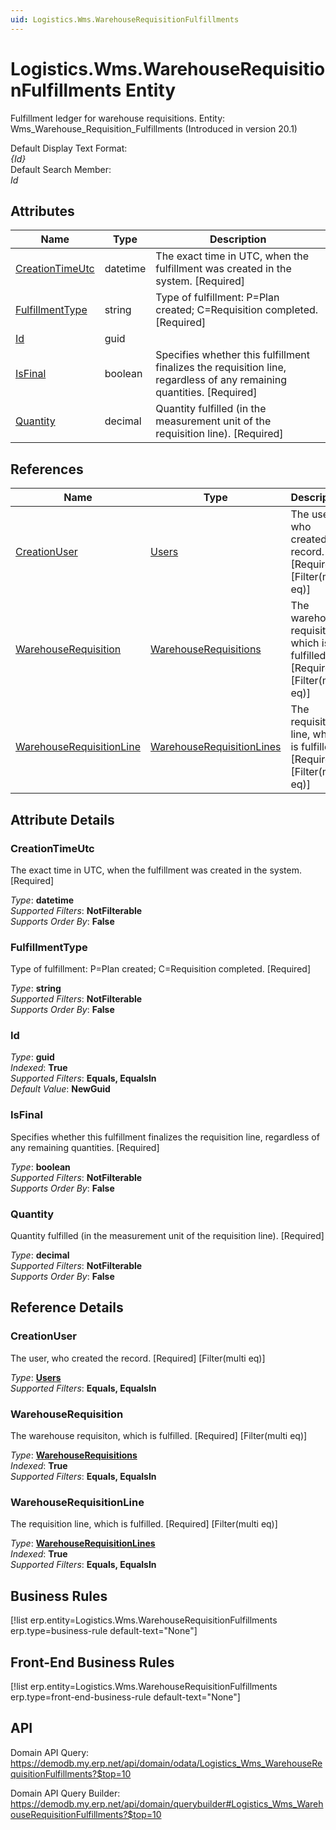 ```yaml
---
uid: Logistics.Wms.WarehouseRequisitionFulfillments
---
```

# Logistics.Wms.WarehouseRequisitionFulfillments Entity

Fulfillment ledger for warehouse requisitions. Entity: Wms_Warehouse_Requisition_Fulfillments (Introduced in version 20.1)

Default Display Text Format:  
_{Id}_  
Default Search Member:  
_Id_  

## Attributes

| Name | Type | Description |
| ---- | ---- | --- |
| [CreationTimeUtc](Logistics.Wms.WarehouseRequisitionFulfillments.md#creationtimeutc) | datetime | The exact time in UTC, when the fulfillment was created in the system. [Required] 
| [FulfillmentType](Logistics.Wms.WarehouseRequisitionFulfillments.md#fulfillmenttype) | string | Type of fulfillment: P=Plan created; C=Requisition completed. [Required] 
| [Id](Logistics.Wms.WarehouseRequisitionFulfillments.md#id) | guid |  
| [IsFinal](Logistics.Wms.WarehouseRequisitionFulfillments.md#isfinal) | boolean | Specifies whether this fulfillment finalizes the requisition line, regardless of any remaining quantities. [Required] 
| [Quantity](Logistics.Wms.WarehouseRequisitionFulfillments.md#quantity) | decimal | Quantity fulfilled (in the measurement unit of the requisition line). [Required] 

## References

| Name | Type | Description |
| ---- | ---- | --- |
| [CreationUser](Logistics.Wms.WarehouseRequisitionFulfillments.md#creationuser) | [Users](Systems.Security.Users.md) | The user, who created the record. [Required] [Filter(multi eq)] |
| [WarehouseRequisition](Logistics.Wms.WarehouseRequisitionFulfillments.md#warehouserequisition) | [WarehouseRequisitions](Logistics.Wms.WarehouseRequisitions.md) | The warehouse requisiton, which is fulfilled. [Required] [Filter(multi eq)] |
| [WarehouseRequisitionLine](Logistics.Wms.WarehouseRequisitionFulfillments.md#warehouserequisitionline) | [WarehouseRequisitionLines](Logistics.Wms.WarehouseRequisitionLines.md) | The requisition line, which is fulfilled. [Required] [Filter(multi eq)] |


## Attribute Details

### CreationTimeUtc

The exact time in UTC, when the fulfillment was created in the system. [Required]

_Type_: **datetime**  
_Supported Filters_: **NotFilterable**  
_Supports Order By_: **False**  

### FulfillmentType

Type of fulfillment: P=Plan created; C=Requisition completed. [Required]

_Type_: **string**  
_Supported Filters_: **NotFilterable**  
_Supports Order By_: **False**  

### Id

_Type_: **guid**  
_Indexed_: **True**  
_Supported Filters_: **Equals, EqualsIn**  
_Default Value_: **NewGuid**  

### IsFinal

Specifies whether this fulfillment finalizes the requisition line, regardless of any remaining quantities. [Required]

_Type_: **boolean**  
_Supported Filters_: **NotFilterable**  
_Supports Order By_: **False**  

### Quantity

Quantity fulfilled (in the measurement unit of the requisition line). [Required]

_Type_: **decimal**  
_Supported Filters_: **NotFilterable**  
_Supports Order By_: **False**  


## Reference Details

### CreationUser

The user, who created the record. [Required] [Filter(multi eq)]

_Type_: **[Users](Systems.Security.Users.md)**  
_Supported Filters_: **Equals, EqualsIn**  

### WarehouseRequisition

The warehouse requisiton, which is fulfilled. [Required] [Filter(multi eq)]

_Type_: **[WarehouseRequisitions](Logistics.Wms.WarehouseRequisitions.md)**  
_Indexed_: **True**  
_Supported Filters_: **Equals, EqualsIn**  

### WarehouseRequisitionLine

The requisition line, which is fulfilled. [Required] [Filter(multi eq)]

_Type_: **[WarehouseRequisitionLines](Logistics.Wms.WarehouseRequisitionLines.md)**  
_Indexed_: **True**  
_Supported Filters_: **Equals, EqualsIn**  



## Business Rules

[!list erp.entity=Logistics.Wms.WarehouseRequisitionFulfillments erp.type=business-rule default-text="None"]

## Front-End Business Rules

[!list erp.entity=Logistics.Wms.WarehouseRequisitionFulfillments erp.type=front-end-business-rule default-text="None"]

## API

Domain API Query:
<https://demodb.my.erp.net/api/domain/odata/Logistics_Wms_WarehouseRequisitionFulfillments?$top=10>

Domain API Query Builder:
<https://demodb.my.erp.net/api/domain/querybuilder#Logistics_Wms_WarehouseRequisitionFulfillments?$top=10>

